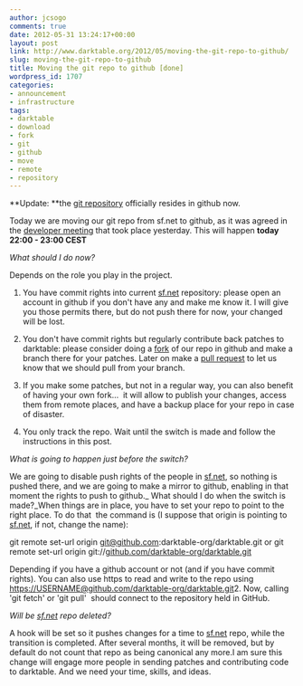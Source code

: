 ```yaml
---
author: jcsogo
comments: true
date: 2012-05-31 13:24:17+00:00
layout: post
link: http://www.darktable.org/2012/05/moving-the-git-repo-to-github/
slug: moving-the-git-repo-to-github
title: Moving the git repo to github [done]
wordpress_id: 1707
categories:
- announcement
- infrastructure
tags:
- darktable
- download
- fork
- git
- github
- move
- remote
- repository
---
```


**Update: **the [git repository](http://github.com/darktable-org/darktable) officially resides in github now.

Today we are moving our git repo from sf.net to github, as it was agreed in the [developer meeting](http://darktable.org/redmine/projects/darktable/wiki/Dev_Meeting_Agenda) that took place yesterday. This will happen **today 22:00 - 23:00 CEST**

_What should I do now?_

Depends on the role you play in the project.



	
  1. You have commit rights into current [sf.net](http://sf.net) repository: please open an account in github if you don't have any and make me know it. I will give you those permits there, but do not push there for now, your changed will be lost.

	
  2. You don't have commit rights but regularly contribute back patches to darktable: please consider doing a [fork](http://help.github.com/fork-a-repo/) of our repo in github and make a branch there for your patches. Later on make a [pull request](http://help.github.com/send-pull-requests/) to let us know that we should pull from your branch.

	
  3. If you make some patches, but not in a regular way, you can also benefit of having your own fork...  it will allow to publish your changes, access them from remote places, and have a backup place for your repo in case of disaster.

	
  4. You only track the repo. Wait until the switch is made and follow the instructions in this post.





_What is going to happen just before the switch?_

We are going to disable push rights of the people in [sf.net](http://sf.net), so nothing is pushed there, and we are going to make a mirror to github, enabling in that moment the rights to push to github._ What should I do when the switch is made?_When things are in place, you have to set your repo to point to the right place. To do that  the command is (I suppose that origin is pointing to [sf.net](http://sf.net), if not, change the name):

git remote set-url origin git@github.com:darktable-org/darktable.git
or
git remote set-url origin git://[github.com/darktable-org/darktable.git](http://github.com/darktable-org/darktable.git)






Depending if you have a github account or not (and if you have commit rights). You can also use https to read and write to the repo using [https://USERNAME@github.com/darktable-org/darktable.git](https://USERNAME@github.com/darktable-org/darktable.git)2. Now, calling 'git fetch' or 'git pull'  should connect to the repository held in GitHub.







_Will be [sf.net](http://sf.net) repo deleted?_

A hook will be set so it pushes changes for a time to [sf.net](http://sf.net) repo, while the transition is completed. After several months, it will be removed, but by default do not count that repo as being canonical any more.I am sure this change will engage more people in sending patches and contributing code to darktable. And we need your time, skills, and ideas.
